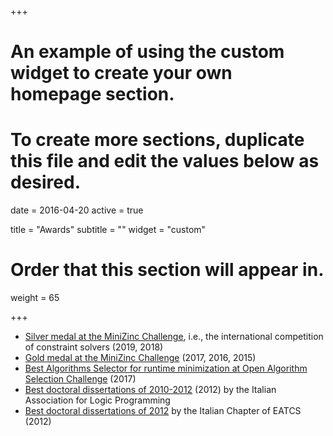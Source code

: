 +++
# An example of using the custom widget to create your own homepage section.
# To create more sections, duplicate this file and edit the values below as desired.

date = 2016-04-20
active = true

title = "Awards"
subtitle = ""
widget = "custom"

# Order that this section will appear in.
weight = 65

+++

* [Silver medal at the MiniZinc Challenge](http://www.minizinc.org/challenge.html), i.e., the international competition of constraint solvers (2019, 2018)
* [Gold medal at the MiniZinc Challenge](http://www.minizinc.org/challenge.html) (2017, 2016, 2015)
* [Best Algorithms Selector for runtime minimization at Open Algorithm Selection Challenge](https://www.coseal.net/open-algorithm-selection-challenge-2017-oasc/) (2017) 
* [Best doctoral dissertations of 2010-2012](http://www.programmazionelogica.it/2011/08/distinguished-dissertations-2010-2011) (2012)
by the Italian Association for Logic Programming
* [Best doctoral dissertations of 2012](http://eatcs.org/index.php/italian-chapter-awards) by the Italian Chapter of 
EATCS (2012)
